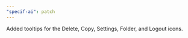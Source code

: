 ```yaml
---
"specif-ai": patch
---
```


Added tooltips for the Delete, Copy, Settings, Folder, and Logout icons.
